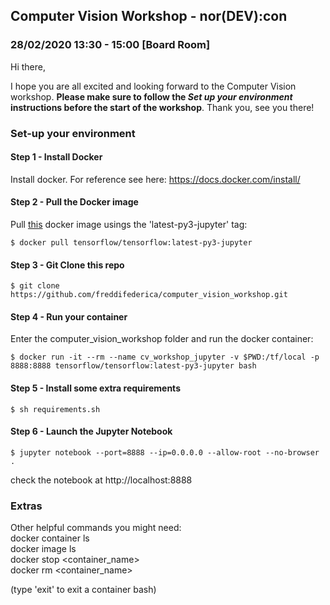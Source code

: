 ## Computer Vision Workshop - nor(DEV):con
### 28/02/2020 13:30 - 15:00  [Board Room]

Hi there,

I hope you are all excited and looking forward to the Computer Vision workshop. **Please make sure to follow the *Set up your environment* instructions before the start of the workshop**. Thank you, see you there!

### Set-up your environment

#### Step 1 - Install Docker
Install docker. For reference see here: https://docs.docker.com/install/

#### Step 2 - Pull the Docker image
Pull [this](https://www.tensorflow.org/install/docker) docker image usings the 'latest-py3-jupyter' tag: 
```console
$ docker pull tensorflow/tensorflow:latest-py3-jupyter
```

#### Step 3 - Git Clone this repo
```console
$ git clone https://github.com/freddifederica/computer_vision_workshop.git
```

#### Step 4 - Run your container 
Enter the computer_vision_workshop folder and run the docker container:
```console
$ docker run -it --rm --name cv_workshop_jupyter -v $PWD:/tf/local -p 8888:8888 tensorflow/tensorflow:latest-py3-jupyter bash
```

#### Step 5 - Install some extra requirements
```console
$ sh requirements.sh
```

#### Step 6 - Launch the Jupyter Notebook
```console
$ jupyter notebook --port=8888 --ip=0.0.0.0 --allow-root --no-browser .
```

check the notebook at http://localhost:8888


### Extras

Other helpful commands you might need: <br/>
docker container ls <br/>
docker image ls <br/>
docker stop <container_name> <br/>
docker rm <container_name> <br/>

(type 'exit' to exit a container bash)